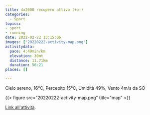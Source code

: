 ```yaml
---
title: 4x2000 recupero attivo (+o-)
categories: 
  - Sport
topics: 
- sport
- running
date: 2022-02-22 13:15:06
images: ["20220222-activity-map.png"]
activitydata:
  pace: 4:49min/km
  elevation: 30mt
  distance: 11.71km
  duration: 56:21
places: []

---
```


Cielo sereno, 16°C, Percepito 15°C, Umidità 49%, Vento 4m/s da SO

<!--more-->

{{<  figure src="20220222-activity-map.png" title="map" >}}

[Link all'attività](https://strava.com/activities/6721076492).

